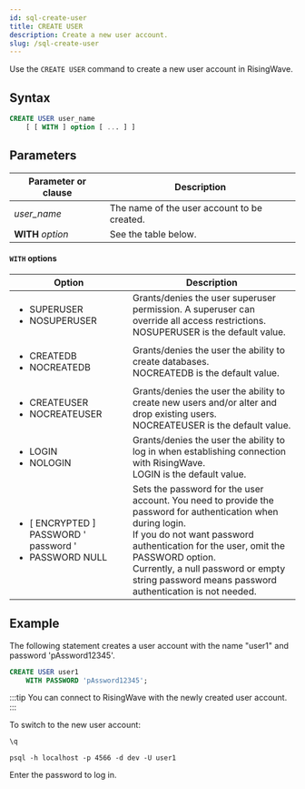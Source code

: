 ```yaml
---
id: sql-create-user
title: CREATE USER
description: Create a new user account.
slug: /sql-create-user
---
```


Use the `CREATE USER` command to create a new user account in RisingWave.

## Syntax

```sql
CREATE USER user_name 
    [ [ WITH ] option [ ... ] ]
```

## Parameters
| Parameter or clause | Description           |
| ------------------- | --------------------- |
| *user_name* | The name of the user account to be created. |
| **WITH** *option* | See the table below. |

#### `WITH` options
| Option | Description           |
| --------- | --------------------- |
| <ul><li>SUPERUSER</li><li>NOSUPERUSER</li></ul> | Grants/denies the user superuser permission. A superuser can override all access restrictions. <br/> NOSUPERUSER is the default value. |
| <ul><li>CREATEDB</li><li>NOCREATEDB</li></ul> | Grants/denies the user the ability to create databases. <br/> NOCREATEDB is the default value. |
| <ul><li>CREATEUSER</li><li>NOCREATEUSER</li></ul> | Grants/denies the user the ability to create new users and/or alter and drop existing users. <br/> NOCREATEUSER is the default value. |
| <ul><li>LOGIN</li><li>NOLOGIN</li></ul> | Grants/denies the user the ability to log in when establishing connection with RisingWave. <br/> LOGIN is the default value. |
| <ul><li>[ ENCRYPTED ] PASSWORD ' password '</li><li>PASSWORD NULL</li></ul> | Sets the password for the user account. You need to provide the password for authentication when during login. <br/> If you do not want password authentication for the user, omit the PASSWORD option. <br/> Currently, a null password or empty string password means password authentication is not needed. | <!-- Behavior for a null/empty password might change in the future. Track: https://github.com/risingwavelabs/risingwave/issues/4428 -->



## Example

The following statement creates a user account with the name "user1" and password 'pAssword12345'.

```sql
CREATE USER user1 
    WITH PASSWORD 'pAssword12345';
```

:::tip
You can connect to RisingWave with the newly created user account.
:::


To switch to the new user account:

```sql title="Quit current connection."
\q
```
```shell title="Connect and log in with the new account."
psql -h localhost -p 4566 -d dev -U user1
```
Enter the password to log in.
